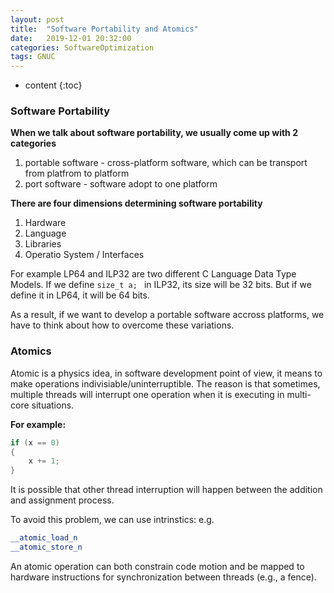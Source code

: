 ```yaml
---
layout: post
title:  "Software Portability and Atomics"
date:   2019-12-01 20:32:00
categories: SoftwareOptimization
tags: GNUC
---
```

* content
{:toc}

### <strong>Software Portability</strong>
<strong>When we talk about software portability, we usually come up with 2 categories</strong>
1. portable software - cross-platform software, which can be transport from platfrom to platform 
2. port software - software adopt to one platform

<strong>There are four dimensions determining software portability</strong>
1. Hardware
2. Language
3. Libraries
4. Operatio  System / Interfaces

For example LP64 and ILP32 are two different C Language Data Type Models. 
If we define  ```size_t a; ``` in ILP32, its size will be 32 bits. But if we define it in LP64, it will be 64 bits. 

As a result, if we want to develop a portable software accross platforms, we have to think about how to overcome these variations.

### <strong>Atomics</strong>
Atomic is a physics idea, in software development point of view, it means to make operations indivisiable/uninterruptible. The reason is that sometimes, multiple threads will interrupt one operation when it is executing in multi-core situations.

<strong>For example:</strong>
```c++
if (x == 0)
{
    x += 1;
}
```
It is possible that other thread interruption will happen between the addition and assignment process. 

To avoid this problem, we can use intrinstics:
e.g. 
```c++
__atomic_load_n
__atomic_store_n
```

An atomic operation can both constrain code motion and be mapped to hardware instructions for synchronization between threads (e.g., a fence). 